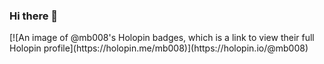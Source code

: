 ### Hi there 👋

<!--
**mb-008/mb-008** is a ✨ _special_ ✨ repository because its `README.md` (this file) appears on your GitHub profile.

Here are some ideas to get you started:

- 🔭 I’m currently working on myself
- 🌱 I’m currently learning new fields
- 👯 I’m looking to collaborate on open source
- 🤔 I’m looking for help with ...
- 💬 Ask me about
- 📫 How to reach me: ... mukulbhardwaj947@gmail.com
- 😄 Pronouns: ...he/him
- ⚡ Fun fact: ... I love cricket
-->[![An image of @mb008's Holopin badges, which is a link to view their full Holopin profile](https://holopin.me/mb008)](https://holopin.io/@mb008)
